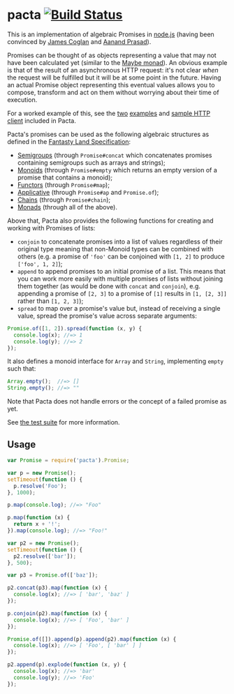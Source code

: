 # pacta [![Build Status](https://travis-ci.org/mudge/pacta.png?branch=master)](https://travis-ci.org/mudge/pacta)

This is an implementation of algebraic Promises in
[node.js](http://nodejs.org) (having been convinced by [James
Coglan](http://blog.jcoglan.com/2013/03/30/callbacks-are-imperative-promises-are-functional-nodes-biggest-missed-opportunity/)
and [Aanand Prasad](http://aanandprasad.com/articles/negronis/)).

Promises can be thought of as objects representing a value that may not have
been calculated yet (similar to the [Maybe
monad](https://en.wikipedia.org/wiki/Monad_(functional_programming)#The_Maybe_monad)).
An obvious example is that of the result of an asynchronous HTTP request: it's
not clear *when* the request will be fulfilled but it will be at some point in
the future. Having an actual Promise object representing this eventual values
allows you to compose, transform and act on them without worrying about their
time of execution.

For a worked example of this, see the
[two](https://github.com/mudge/pacta/blob/master/example/codenames.js)
[examples](https://github.com/mudge/pacta/blob/master/example/codenames-2.js)
and [sample HTTP
client](https://github.com/mudge/pacta/blob/master/example/promised-http.js)
included in Pacta.

Pacta's promises can be used as the following algebraic structures as defined
in the [Fantasty Land
Specification](https://github.com/puffnfresh/fantasy-land):

* [Semigroups](https://github.com/puffnfresh/fantasy-land#semigroup) (through
  `Promise#concat` which concatenates promises containing semigroups such as
  arrays and strings);
* [Monoids](https://github.com/puffnfresh/fantasy-land#monoid) (through
  `Promise#empty` which returns an empty version of a promise that contains a
  monoid);
* [Functors](https://github.com/puffnfresh/fantasy-land#functor) (through
  `Promise#map`);
* [Applicative](https://github.com/puffnfresh/fantasy-land#applicative)
  (through `Promise#ap` and `Promise.of`);
* [Chains](https://github.com/puffnfresh/fantasy-land#chain) (through `Promise#chain`);
* [Monads](https://github.com/puffnfresh/fantasy-land#monad) (through all of
  the above).

Above that, Pacta also provides the following functions for creating and
working with Promises of lists:

* `conjoin` to concatenate promises into a list of values regardless of their
  original type meaning that non-Monoid types can be combined with others
  (e.g. a promise of `'foo'` can be conjoined with `[1, 2]` to produce
  `['foo', 1, 2]`);
* `append` to append promises to an initial promise of a list. This means that
  you can work more easily with multiple promises of lists without joining
  them together (as would be done with `concat` and `conjoin`), e.g. appending
  a promise of `[2, 3]` to a promise of `[1]` results in `[1, [2, 3]]` rather
  than `[1, 2, 3]`);
* `spread` to map over a promise's value but, instead of receiving a single
  value, spread the promise's value across separate arguments:

```javascript
Promise.of([1, 2]).spread(function (x, y) {
  console.log(x); //=> 1
  console.log(y); //=> 2
});
```

It also defines a monoid interface for `Array` and `String`, implementing
`empty` such that:

```javascript
Array.empty();  //=> []
String.empty(); //=> ""
```

Note that Pacta does not handle errors or the concept of a failed promise as
yet.

See [the test
suite](https://github.com/mudge/pacta/blob/master/test/pacta_test.js) for more
information.

## Usage

```javascript
var Promise = require('pacta').Promise;

var p = new Promise();
setTimeout(function () {
  p.resolve('Foo');
}, 1000);

p.map(console.log); //=> "Foo"

p.map(function (x) {
  return x + '!';
}).map(console.log); //=> "Foo!"

var p2 = new Promise();
setTimeout(function () {
  p2.resolve(['bar']);
}, 500);

var p3 = Promise.of(['baz']);

p2.concat(p3).map(function (x) {
  console.log(x); //=> [ 'bar', 'baz' ]
});

p.conjoin(p2).map(function (x) {
  console.log(x); //=> [ 'Foo', 'bar' ]
});

Promise.of([]).append(p).append(p2).map(function (x) {
  console.log(x); //=> [ 'Foo', [ 'bar' ] ]
});

p2.append(p).explode(function (x, y) {
  console.log(x); //=> 'bar'
  console.log(y); //=> 'Foo'
});
```
